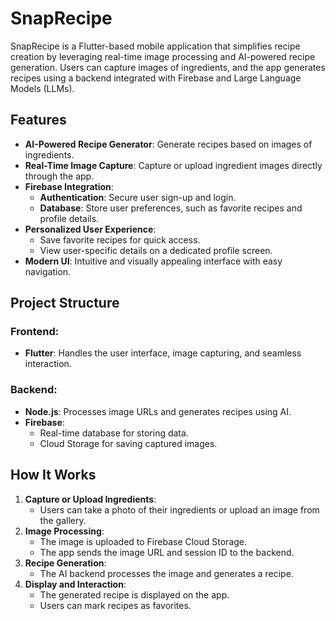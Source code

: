 # SnapRecipe

SnapRecipe is a Flutter-based mobile application that simplifies recipe creation by leveraging real-time image processing and AI-powered recipe generation. Users can capture images of ingredients, and the app generates recipes using a backend integrated with Firebase and Large Language Models (LLMs).

## Features

- **AI-Powered Recipe Generator**: Generate recipes based on images of ingredients.
- **Real-Time Image Capture**: Capture or upload ingredient images directly through the app.
- **Firebase Integration**: 
  - **Authentication**: Secure user sign-up and login.
  - **Database**: Store user preferences, such as favorite recipes and profile details.
- **Personalized User Experience**:
  - Save favorite recipes for quick access.
  - View user-specific details on a dedicated profile screen.
- **Modern UI**: Intuitive and visually appealing interface with easy navigation.

## Project Structure

### Frontend:
- **Flutter**: Handles the user interface, image capturing, and seamless interaction.

### Backend:
- **Node.js**: Processes image URLs and generates recipes using AI.
- **Firebase**: 
  - Real-time database for storing data.
  - Cloud Storage for saving captured images.

## How It Works

1. **Capture or Upload Ingredients**:
   - Users can take a photo of their ingredients or upload an image from the gallery.
2. **Image Processing**:
   - The image is uploaded to Firebase Cloud Storage.
   - The app sends the image URL and session ID to the backend.
3. **Recipe Generation**:
   - The AI backend processes the image and generates a recipe.
4. **Display and Interaction**:
   - The generated recipe is displayed on the app.
   - Users can mark recipes as favorites.